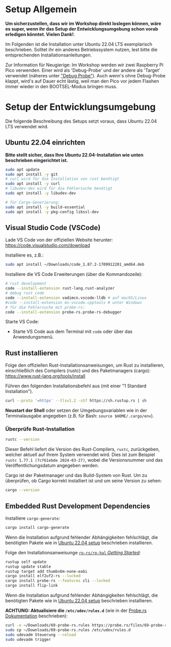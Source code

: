 # Setup Allgemein

**Um sicherzustellen, dass wir im Workshop direkt loslegen können, wäre es super, wenn ihr das Setup der Entwicklungsumgebung schon vorab erledigen könntet. Vielen Dank!**. 

Im Folgenden ist die Installation unter Ubuntu 22.04 LTS exemplarisch beschrieben. Solltet ihr ein anderes Betriebssystem nutzen, lest bitte die entsprechenden Installationsanleitungen.

Zur Information für Neugierige: Im Workshop werden wir zwei Raspberry Pi Pico verwenden. Einer wird als 'Debug-Probe' und der andere als 'Target' verwendet (näheres unter ["Debug Probe"](./debugprobe.md)). 
Auch wenn's ohne Debug-Probe klappt, wird's auf Dauer echt lästig, weil man den Pico vor jedem Flashen immer wieder in den BOOTSEL-Modus bringen muss.

# Setup der Entwicklungsumgebung

Die folgende Beschreibung des Setups setzt voraus, dass Ubuntu 22.04 LTS verwendet wird.

## Ubuntu 22.04 einrichten

**Bitte stellt sicher, dass Ihre Ubuntu 22.04-Installation wie unten beschrieben eingerichtet ist.**

```sh
sudo apt update
sudo apt install -y git
# curl wird für die Installation von rust benötigt
sudo apt install -y curl
# libudev-dev wird für die Fehlersuche benötigt
sudo apt install -y libudev-dev

# für Cargo-Generierung:
sudo apt install -y build-essential
sudo apt install -y pkg-config libssl-dev
```

## Visual Studio Code (VSCode)

Lade VS Code von der offiziellen Website herunter: https://code.visualstudio.com/download

Installiere es, z.B.:

```sh
sudo apt install ~/Downloads/code_1.87.2-1709912201_amd64.deb
```

Installiere die VS Code Erweiterungen (über die Kommandozeile):

```sh
# rust development
code --install-extension rust-lang.rust-analyzer
# debug rust code
code --install-extension vadimcn.vscode-lldb # auf macOS/Linux
#code --install-extension ms-vscode.cpptools # unter Windows
# für die Fehlersuche mit probe-rs:
code --install-extension probe-rs.probe-rs-debugger
```

Starte VS Code:

* Starte VS Code aus dem Terminal mit `code` oder über das Anwendungsmenü.

## Rust installieren

Folge den offiziellen Rust-Installationsanweisungen, um Rust zu installieren, einschließlich des Compilers (rustc) und des Paketmanagers (cargo): https://www.rust-lang.org/tools/install

Führen den folgenden Installationsbefehl aus (mit einer "1 Standard Installation").

```sh
curl --proto '=https' --tlsv1.2 -sSf https://sh.rustup.rs | sh
```

**Neustart der Shell** oder setzen der  Umgebungsvariablen wie in der Terminalausgabe angegeben (z.B. für Bash: `source $HOME/.cargo/env`).

### Überprüfe Rust-Installation

```sh
rustc --version
```

Dieser Befehl liefert die Version des Rust-Compilers, `rustc`, zurückgeben, welcher aktuell auf Ihrem System verwendet wird. Dies ist zum Beispiel `rustc 1.77.1 (7cf61ebde 2024-03-27)`, wobei die Versionsnummer und das Veröffentlichungsdatum angegeben werden.

Cargo ist der Paketmanager und das Build-System von Rust. Um zu überprüfen, ob Cargo korrekt installiert ist und um seine Version zu sehen:

```sh
cargo --version
```

## Embedded Rust Development Dependencies

Installiere `cargo-generate`:

```sh
cargo install cargo-generate
```

Wenn die Installation aufgrund fehlender Abhängigkeiten fehlschlägt, die benötigten Pakete wie in [Ubuntu 22.04 setup](#ubuntu-2204-setup) beschrieben installieren.

Folge den Installationsanweisunge [`rp-rs/rp-hal` *Getting Started*](https://github.com/rp-rs/rp-hal?tab=readme-ov-file#getting-started):

```sh
rustup self update
rustup update stable
rustup target add thumbv6m-none-eabi
cargo install elf2uf2-rs --locked
cargo install probe-rs --features cli --locked
cargo install flip-link
```

Wenn die Installation aufgrund fehlender Abhängigkeiten fehlschlägt, die benötigten Pakete wie in [Ubuntu 22.04 setup](#ubuntu-2204-setup) beschrieben installieren.


**ACHTUNG: Aktualisiere die `/etc/udev/rules.d`** (wie in der [Probe.rs Dokumentation](https://probe.rs/docs/getting-started/probe-setup/#linux%3A-udev-rules) beschrieben):

```sh
curl -o ~/Downloads/69-probe-rs.rules https://probe.rs/files/69-probe-rs.rules
sudo cp ~/Downloads/69-probe-rs.rules /etc/udev/rules.d
sudo udevadm Steuerung --reload
sudo udevadm trigger
```
